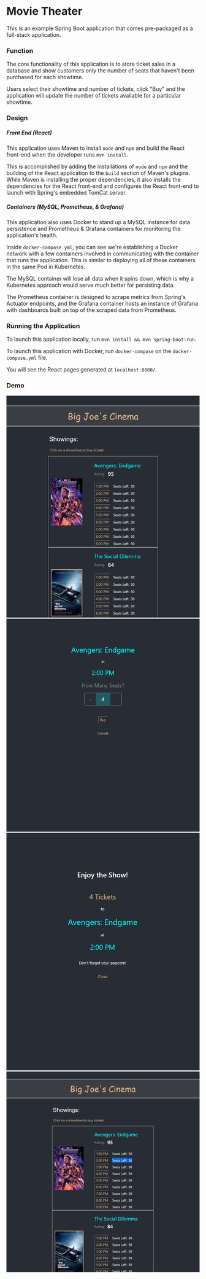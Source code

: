 # Movie Theater

This is an example Spring Boot application that comes pre-packaged as a full-stack application.

### Function

The core functionality of this application is to store ticket sales in a database
and show customers only the number of seats that haven't been purchased for each
showtime.

Users select their showtime and number of tickets, click "Buy" and the application will
update the number of tickets available for a particular showtime.

### Design

##### Front End (React)

This application uses Maven to install `node` and `npm` and build 
the React front-end when the developer runs `mvn install`.

This is accomplished by adding the installations of `node` and `npm` and the building of
the React application to the `build` section of Maven's plugins. While Maven is installing 
the proper dependencies, it also installs the dependencies for the React front-end and 
configures the React front-end to launch with Spring's embedded TomCat server.

##### Containers (MySQL, Prometheus, & Grafana)

This application also uses Docker to stand up a MySQL instance for data persistence 
and Prometheus & Grafana containers for monitoring the application's health.

Inside `docker-compose.yml`, you can see we're establishing a Docker network with a few 
containers involved in communicating with the container that runs the application. This is 
similar to deploying all of these containers in the same Pod in Kubernetes.

The MySQL container will lose all data when it spins down, which is why a Kubernetes approach 
would serve much better for persisting data. 

The Prometheus container is designed to scrape metrics from Spring's Actuator endpoints, and 
the Grafana container hosts an instance of Grafana with dashboards built on top of the 
scraped data from Prometheus.

### Running the Application

To launch this application locally, run `mvn install && mvn spring-boot:run`.

To launch this application with Docker, run `docker-compose` on the `docker-compose.yml` file.

You will see the React pages generated at `localhost:8080/`.

### Demo

![](demo_1.png)
![](demo_2.png)
![](demo_3.png)
![](demo_4.png)